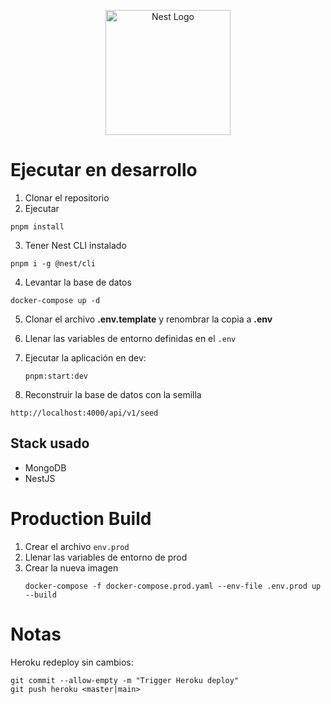 <p align="center">
  <a href="http://nestjs.com/" target="blank"><img src="https://nestjs.com/img/logo-small.svg" width="200" alt="Nest Logo" /></a>
</p>

# Ejecutar en desarrollo

1. Clonar el repositorio
2. Ejecutar

```
pnpm install
```
3. Tener Nest CLI instalado

```
pnpm i -g @nest/cli
```

4. Levantar la base de datos

```
docker-compose up -d
```

5. Clonar el archivo __.env.template__ y renombrar la copia a __.env__
6. Llenar las variables de entorno definidas en el ```.env```
7. Ejecutar la aplicación en dev:
   ```
   pnpm:start:dev
   ```


8. Reconstruir la base de datos con la semilla

```
http://localhost:4000/api/v1/seed
```

## Stack usado
* MongoDB
* NestJS

# Production Build
1. Crear el archivo ```env.prod```
2. Llenar las variables de entorno de prod
3. Crear la nueva imagen
   ```
   docker-compose -f docker-compose.prod.yaml --env-file .env.prod up --build
   ```

# Notas
Heroku redeploy sin cambios:
```
git commit --allow-empty -m "Trigger Heroku deploy"
git push heroku <master|main>
``` 
